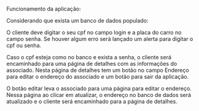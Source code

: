 Funcionamento da aplicação:

Considerando que exista um banco de dados populado:

O cliente deve digitar o seu cpf no campo login e a placa do carro no campo senha.
Se houver algum erro será lançado um alerta para digitar o cpf ou senha.

Caso o cpf esteja como no banco e exista a senha, o cliente será encaminhado para uma página de detalhes com as informações do associado. Nesta página de detalhes tem um botão no campo Endereço para editar o endereço do associado e um botão para sair da aplicação.

O botão editar leva o associado para uma página para editar o endereço. Nessa página ao clicar em atualizar, o endereço no banco de dados será atualizado e o cliente será encaminhado para a página de detalhes.